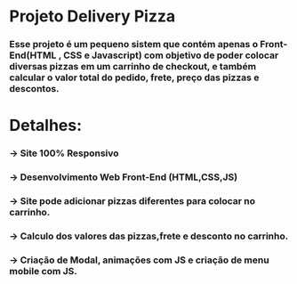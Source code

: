 # Projeto Delivery Pizza

### Esse projeto é um pequeno sistem que contém apenas o Front-End(HTML , CSS e Javascript) com objetivo de poder colocar diversas pizzas em um carrinho de checkout, e também calcular o valor total do pedido, frete, preço das pizzas e descontos.

# Detalhes:


### → Site 100% Responsivo
### → Desenvolvimento Web Front-End (HTML,CSS,JS)
### → Site pode adicionar pizzas diferentes para colocar no carrinho.
### → Calculo dos valores das pizzas,frete e desconto no carrinho.
### → Criação de Modal, animações com JS e criação de menu mobile com JS.